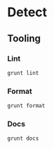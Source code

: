 # Detect

## Tooling

### Lint

```bash
grunt lint
```

### Format

```bash
grunt format
```

### Docs

```bash
grunt docs
```
